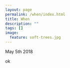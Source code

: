 ```yaml
---
layout: page
permalink: /when/index.html
title: When
description: ""
tags: []
image:
  feature: soft-trees.jpg
---
```


May 5th 2018

ok
